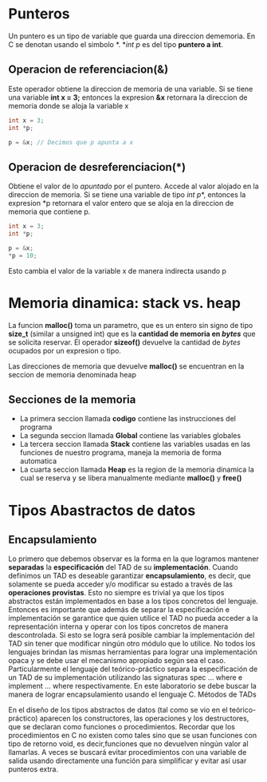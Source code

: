 # Punteros

Un puntero es un tipo de variable que guarda una direccion dememoria. En C se denotan usando el simbolo *. **int *p** es del tipo **puntero a int**.


## Operacion de referenciacion(&)
Este operador obtiene la direccion de memoria de una variable. Si se tiene una variable **int x = 3;** entonces la expresion **&x** retornara la direccion de memoria donde se aloja la variable x

```c
int x = 3;
int *p;

p = &x; // Decimos que p apunta a x
```

## Operacion de desreferenciacion(*)
Obtiene el valor de lo *apuntado* por el puntero. Accede al valor alojado en la direccion de memoria. Si se tiene una variable de tipo **int* p**, entonces la expresion *p retornara el valor entero que se aloja en la direccion de memoria que contiene p.

```c
int x = 3;
int *p;

p = &x;
*p = 10;
```
Esto cambia el valor de la variable x de manera indirecta usando p

# Memoria dinamica: stack vs. heap
La funcion **malloc()** toma un parametro, que es un entero sin signo de tipo **size_t** (similar a unsigned int) que es la __cantidad de memoria en *bytes*__ que se solicita reservar. El operador **sizeof()** devuelve la cantidad de *bytes* ocupados por un expresion o tipo.

Las direcciones de memoria que devuelve **malloc()** se encuentran en la seccion de memoria denominada heap

## Secciones de la memoria
 - La primera seccion llamada **codigo** contiene las instrucciones del programa
 - La segunda seccion llamada **Global** contiene las variables globales
 - La tercera seccion llamada **Stack** contiene las variables usadas en las funciones de nuestro programa, maneja la memoria de forma automatica
 - La cuarta seccion llamada **Heap** es la region de la memoria dinamica la cual se reserva y se libera manualmente mediante **malloc()** y **free()**

# Tipos Abastractos de datos
## Encapsulamiento
Lo primero que debemos observar es la forma en la que logramos mantener **separadas** la **especificación** del TAD de su **implementación**. Cuando definimos un TAD es deseable garantizar **encapsulamiento**, es decir, que solamente se pueda acceder y/o modificar su estado a través de las **operaciones provistas**. Esto no siempre es trivial ya que los tipos abstractos están implementados en base a los tipos concretos del lenguaje. Entonces es importante que además de separar la especificación e implementación se garantice que quien utilice el TAD no pueda acceder a la representación interna y operar con los tipos concretos de manera descontrolada. Si esto se logra será posible cambiar la implementación del TAD sin tener que modificar ningún otro módulo que lo utilice.
No todos los lenguajes brindan las mismas herramientas para lograr una implementación opaca y se debe usar el mecanismo apropiado según sea el caso. Particularmente el lenguaje del teórico-práctico separa la especificación de un TAD de su implementación utilizando las signaturas spec … where e implement … where respectivamente. En este laboratorio se debe buscar la manera de lograr encapsulamiento usando el lenguaje C.
Métodos de TADs

En el diseño de los tipos abstractos de datos (tal como se vio en el teórico-práctico) aparecen los constructores, las operaciones y los destructores, que se declaran como funciones o procedimientos. Recordar que los procedimientos en C no existen como tales sino que se usan funciones con tipo de retorno void, es decir,funciones que no devuelven ningún valor al llamarlas. A veces se buscará evitar procedimientos con una variable de salida usando directamente una función para simplificar y evitar así usar punteros extra.